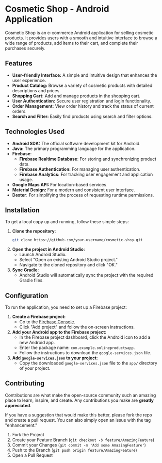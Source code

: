 # Cosmetic Shop - Android Application

Cosmetic Shop is an e-commerce Android application for selling cosmetic products. It provides users with a smooth and intuitive interface to browse a wide range of products, add items to their cart, and complete their purchases securely.

## Features

- **User-friendly Interface:** A simple and intuitive design that enhances the user experience.
- **Product Catalog:** Browse a variety of cosmetic products with detailed descriptions and prices.
- **Shopping Cart:** Add and manage products in the shopping cart.
- **User Authentication:** Secure user registration and login functionality.
- **Order Management:** View order history and track the status of current orders.
- **Search and Filter:** Easily find products using search and filter options.

## Technologies Used

- **Android SDK:** The official software development kit for Android.
- **Java:** The primary programming language for the application.
- **Firebase:**
  - **Firebase Realtime Database:** For storing and synchronizing product data.
  - **Firebase Authentication:** For managing user authentication.
  - **Firebase Analytics:** For tracking user engagement and application usage.
- **Google Maps API:** For location-based services.
- **Material Design:** For a modern and consistent user interface.
- **Dexter:** For simplifying the process of requesting runtime permissions.

## Installation

To get a local copy up and running, follow these simple steps:

1. **Clone the repository:**
   ```sh
   git clone https://github.com/your-username/cosmetic-shop.git
   ```
2. **Open the project in Android Studio:**
   - Launch Android Studio.
   - Select "Open an existing Android Studio project."
   - Navigate to the cloned repository and click "OK."
3. **Sync Gradle:**
   - Android Studio will automatically sync the project with the required Gradle files.

## Configuration

To run the application, you need to set up a Firebase project:

1. **Create a Firebase project:**
   - Go to the [Firebase Console](https://console.firebase.google.com/).
   - Click "Add project" and follow the on-screen instructions.
2. **Add your Android app to the Firebase project:**
   - In the Firebase project dashboard, click the Android icon to add a new Android app.
   - Enter the package name: `com.example.onlineproductsapp`.
   - Follow the instructions to download the `google-services.json` file.
3. **Add `google-services.json` to your project:**
   - Copy the downloaded `google-services.json` file to the `app/` directory of your project.

## Contributing

Contributions are what make the open-source community such an amazing place to learn, inspire, and create. Any contributions you make are **greatly appreciated**.

If you have a suggestion that would make this better, please fork the repo and create a pull request. You can also simply open an issue with the tag "enhancement."

1. Fork the Project
2. Create your Feature Branch (`git checkout -b feature/AmazingFeature`)
3. Commit your Changes (`git commit -m 'Add some AmazingFeature'`)
4. Push to the Branch (`git push origin feature/AmazingFeature`)
5. Open a Pull Request
